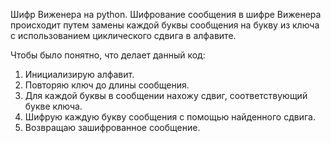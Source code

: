 Шифр Виженера на python.
Шифрование сообщения в шифре Виженера происходит путем замены каждой буквы сообщения на букву из ключа с использованием циклического сдвига в алфавите. 

Чтобы было понятно, что делает данный код:
1. Инициализирую алфавит.
2. Повторяю ключ до длины сообщения.
3. Для каждой буквы в сообщении нахожу сдвиг, соответствующий букве ключа.
4. Шифрую каждую букву сообщения с помощью найденного сдвига.
5. Возвращаю зашифрованное сообщение.
